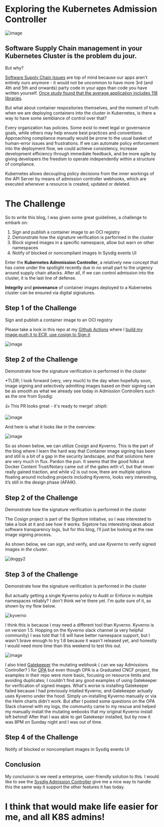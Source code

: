 # Exploring the Kubernetes Admission Controller
![image](https://user-images.githubusercontent.com/4404271/151740166-10bdef5e-a98c-4a2b-a104-4ff79756b209.png)

## Software Supply Chain management in your Kubernetes Cluster is the problem du jour.

But why?

[Software Supply Chain Issues](https://sysdig.com/blog/software-supply-chain-security/) are top of mind because our apps aren't entirely ours anymore - it would not be uncommon to have more 3rd (and 4th and 5th and onwards) party code in your apps than code you have written yourself. 
[Once study found that the average application includes 118 libraries](https://www.contrastsecurity.com/hubfs/DocumentsPDF/2021-Contrast-Labs-Open-Source-Security-Report.pdf).  

But what about container respositories themselves, and the moment of truth when we are deploying containers into the cluster in Kubernetes, is there a way to have some semblance of control over that?  

Every organization has policies. Some exist to meet legal or governance goals, while others may help ensure best practices and conventions. Approaching compliance manually would be prone to the usual basket of human-error issues and frustrations. If we can automate policy enforcement into the deployment flow, we could achieve consistency, increase development efficiency through immediate feedback, and be more agile by giving developers the freedom to operate independently within a structure of compliance.

Kubernetes allows decoupling policy decisions from the inner workings of the API Server by means of admission controller webhooks, which are executed whenever a resource is created, updated or deleted.

# The Challenge

So to write this blog, I was given some great guidelines, a challenge to embark on:

1. Sign and publish a container image to an OCI registry
2. Demonstrate how the signature verification is performed in the cluster
3. Block signed images in a specific namespace, allow but warn on other namespaces
4. Notify of blocked or noncompliant images in Sysdig events UI

Enter the **Kubernetes Admmission Controller**, a relatively new concept that has come under the spotlight recently due in no small part to the urgency around supply chain 
attacks.  After all, if we can control admission into the cluster, it is the last line of defense.

**Integrity** and **provenance** of container images deployed to a Kubernetes cluster can be ensured via digital signatures. 

## Step 1 of the Challenge
Sign and publish a container image to an OCI registry

Please take a look in this repo at my [Github Actions](https://github.com/bwolmarans/kitty/actions/workflows/main.yml) where I [build my image,push it to ECR, use cosign to Sign it](https://github.com/bwolmarans/kitty/blob/main/.github/workflows/main.yml) 

![image](https://user-images.githubusercontent.com/4404271/151818873-7efe2add-930c-4532-8089-82824229af26.png)


## Step 2 of the Challenge
Demonstrate how the signature verification is performed in the cluster

*TLDR; I look forward (very, very much) to the day when hopefully soon, image signing and selectively admitting images based on their signing can be as smooth as what we already see today in Admission Controllers such as the one from Sysdig: 

:+1: This PR looks great - it's ready to merge! :shipit:

![image](https://user-images.githubusercontent.com/4404271/151738456-2c55a5d7-386e-4626-a16a-a8468eb1eda4.png)

And here is what it looks like in the overview:

![image](https://user-images.githubusercontent.com/4404271/151739851-5978365e-ff7a-499d-857f-b04044e13b74.png)

So as shown below, we can utilize Cosign and Kyverno.  This is the part of the blog where I learn the hard way that Container image signing has been and still is a bit of a gap in the security landscape, and that solutions here are very much in flux.  Pardon the pun.  It seems that the good folks at Docker Content Trust/Notary came out of the gates with v1, but that never really gained traction, and while v2 is out now, there are multiple options floating around including projects including Kyverno, looks very interesting, it’s still in the design phase (AFAIK).


## Step 2 of the Challenge
Demonstrate how the signature verification is performed in the cluster

The Cosign project is part of the Sigstore initiative, so I was interested to take a look at it and see how it works. Sigstore has interesting ideas about software transparency logs, but for this blog, I’ll just be looking at the raw image signing process.

As shown below, we can *sign*, and verify, and use *Kyverno* to verify signed images *in the cluster*.

![doggy2](https://user-images.githubusercontent.com/4404271/151875416-e84f53bb-487d-47b0-b778-94841f25730a.gif)

## Step 3 of the Challenge
Demonstrate how the signature verification is performed in the cluster

But actually getting a single Kyverno policy to Audit or Enforce in multiple namespaces reliably?  I don't think we're there yet.  I'm quite sure of it, as shown by my flow below.

![kyverno](https://i.imgur.com/5r7JOIu.gif)

I think this is because I may need a different tool than Kyverno.  Kyverno is on version 1.5.  Hopping on the Kyverno slack channel (a very helpful community) I was told that 1.6 will have better namespace support, but I wasn't brave enough to try 1.6 because it wasn't released yet, and honestly I would need more time than this weekend to test this out.

![image](https://user-images.githubusercontent.com/4404271/151742099-841d4806-6530-4401-a497-20f2072f4c79.png)

I also tried [Gatekeeper](https://github.com/open-policy-agent/gatekeeper) the mutating webhook ( can we say Admissions Controller? ) for [OPA](https://github.com/open-policy-agent/opa) but even though OPA is a Graduated CNCF project, the examples in their repo were more basic, focusing on resource limits and avoiding duplicates; I couldn't find any good examples of using Gatekeeper for verification of signed images.  What's worse is installing Gatekeeper failed because I had previously intalled Kyverno, and Gatekeeper actually uses Kyverno under the hood.  Simply un-installing Kyverno manually or via the Helm charts didn't work.  But after I posted some questions on the OPA Slack channel with my logs, the community came to my rescue and helped my manually install the mutating webooks that my original Kyverno install left behind!  After that I was able to get Gatekeepr installed, but by now it was 8PM on Sunday night and I was out of time.

## Step 4 of the Challenge
Notify of blocked or noncompliant images in Sysdig events UI

## Conclusion

My conclusion is we need a enterprise, user-friendly solution to this.  I would like to see the [Sysdig Admission Controller](https://docs.sysdig.com/en/docs/sysdig-secure/scanning/admission-controller/) give me a nice way to handle this the same way it support the other features it has today.   

# I think that would make life easier for me, and all K8S admins!




